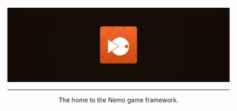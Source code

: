 <div align="center">

![Nemo's Banner](../images/nemo.png)

---

The home to the Nemo game framework.
</div>
